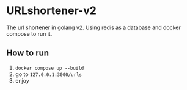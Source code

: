 # URLshortener-v2

The url shortener in golang v2. Using redis as a database and docker compose to run it.

## How to run
1. ```docker compose up --build```
2. go to ```127.0.0.1:3000/urls```
3. enjoy

